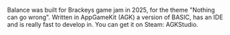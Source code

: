 Balance was built for Brackeys game jam in 2025, for the theme "Nothing can go wrong".
Written in AppGameKit (AGK) a version of BASIC, has an IDE and is really fast to develop in. You can get it on Steam: AGKStudio.
